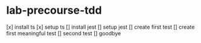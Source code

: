 # lab-precourse-tdd

[x] install ts
[x] setup ts
[] install jest
[] setup jest
[] create first test
[] create first meaningful test
[] second test
[] goodbye
